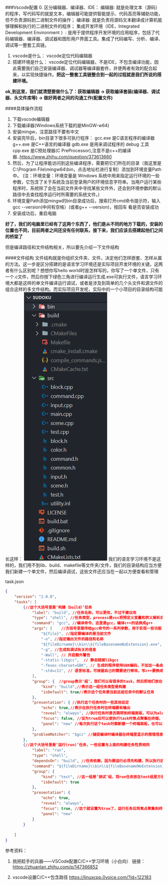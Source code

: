 ###Vscode配置
0. 区分编辑器、编译器、IDE：
    编辑器:
    就是处理文本（源码）的程序，写代码写的就是文本，编辑器可能提供智能提示、代码高亮等辅助功能，但不负责源码到二进制文件的操作；
    编译器:
    就是负责将源码文本翻译成计算机能够理解和执行的二进制文件的程序；
    集成开发环境（IDE，Integrated Development Environment ）:
    是用于提供程序开发环境的应用程序，包括了代码编辑器、编译器、调试器和图形用户界面工具。集成了代码编写、分析、编译、调试等一整套工具链。

1. vscode是什么：
    vscode定位代码编辑器
2. 搭建环境是什么：
    vscode定位代码编辑器，不是IDE，不包含编译功能，因此需要我们自己安装编译器、调试器等编译器套件，并使两者有效的配合起来，以实现快捷操作。**把这一整套工具链整合到一起的过程就是我们所说的搭建环境。**

**ok,到这里，我们就清楚要做什么了：获取编辑器 -> 获取编译套装(编译器、调试器、头文件库等) -> 做好两者之间的沟通工作(配置文件)**

####具体操作流程
1. 下载vscode编辑器
2. 下载编译器(Windows系统下载的是MinGW-w64)
3. 安装mingw，注意路径不要有中文
4. 安装完毕后，bin目录下很多可执行程序：
    gcc.exe 是C语言程序的编译器
    g++.exe 是C++语言的编译器
    gdb.exe 是用来调试程序的 debug 工具
    cpp.exe 是C预处理器(C PreProcessor),注意不是c++的编译器..https://www.zhihu.com/question/373613660
5. 然后，为了让程序能访问到这些编译程序，需要把它们所在的目录（我这里是C:\Program File\mingw64\bin，点击地址栏进行复制）添加到环境变量Path中。
(注：环境变量：环境变量是 Windows 系统中用来指定运行环境的一些参数，它包含了关于系统及当前登录用户的环境信息字符串。当用户运行某些程序时，系统除了会在当前文件夹中寻找某些文件外，还会到环境参数的默认路径中去查找程序运行时所需要的系统文件。)
6. 环境变量Path添加mingw的bin目录成功后，搜索打开cmd命令提示符，输入gcc --version(中间有空格）(或者g++ --version)，按回车 看是否安装成功
7. 安装成功后，重启电脑


**好了，我们的电脑里已经有了这两个东西了，他们是从不同的地方下载的，安装的位置也不同，目前两者之间还没有任何联系，接下来，我们应该去搭建起他们之间的桥梁了**

但是编译路径和文件结构相关，所以要先介绍一下文件结构

####文件结构
文件结构就是你组织文件夹、文件，决定他们怎样嵌套、怎样从属的方法。这一步是区分搭建的是语言学习环境还是实际项目开发环境的关键。这两者有什么区别呢？想想你写hello world时是怎样写的，你写了一个单文件，只有一个.c文件，然后你按下绿色三角进行编译运行生成.exe可执行文件，语言学习环境大都是这样的单文件编译运行调试，或者是涉及到简单的几个头文件和源文件的组合这样的多文件结构。而实际项目开发呢，实际中的一个小项目的目录结构可能长这样：
![Alt text](./picture/image-15.png)
我们的语言学习环境不是这样的，我们用不到lib、build、makefile等文件夹/文件，我们的目录结构应当方便我们新建一个单文件，然后编译调试，这些文件还应当在一起以方便查看和管理


task.json
```json
{
    "version": "2.0.0",
    "tasks": [
        {//这个大括号里是‘构建（build）’任务
            "label": "build", //任务名称，可以更改，不过不建议改
            "type": "shell", //任务类型，process是vsc把预定义变量和转义解析后直接全部传给command；shell相当于先打开shell再输入命令，所以args还会经过shell再解析一遍
            "command": "gcc", //编译命令，这里是gcc，编译c++的话换成g++
            "args": [    //方括号里是传给gcc命令的一系列参数，用于实现一些功能
                "${file}", //指定要编译的是当前文件
                "-o", //指定输出文件的路径和名称
                "${fileDirname}\\bin\\${fileBasenameNoExtension}.exe", //承接上一步的-o，让可执行文件输出到源码文件所在的文件夹下的bin文件夹内，并且让它的名字和源码文件相同
                "-g", //生成和调试有关的信息
                "-Wall", // 开启额外警告
                "-static-libgcc",  // 静态链接libgcc
                "-fexec-charset=GBK", // 生成的程序使用GBK编码，不加这一条会导致Win下输出中文乱码
                "-std=c11", // 语言标准，可根据自己的需要进行修改，写c++要换成c++的语言标准，比如c++11
            ],
            "group": {  //group表示‘组’，我们可以有很多的task，然后把他们放在一个‘组’里
                "kind": "build",//表示这一组任务类型是构建
                "isDefault": true//表示这个任务是当前这组任务中的默认任务
            },
            "presentation": { //执行这个任务时的一些其他设定
                "echo": true,//表示在执行任务时在终端要有输出
                "reveal": "always", //执行任务时是否跳转到终端面板，可以为always，silent，never
                "focus": false, //设为true后可以使执行task时焦点聚集在终端，但对编译来说，设为true没有意义，因为运行的时候才涉及到输入
                "panel": "new" //每次执行这个task时都新建一个终端面板，也可以设置为shared，共用一个面板，不过那样会出现‘任务将被终端重用’的提示，比较烦人
            },
            "problemMatcher": "$gcc" //捕捉编译时编译器在终端里显示的报错信息，将其显示在vscode的‘问题’面板里
        },
        {//这个大括号里是‘运行(run)’任务，一些设置与上面的构建任务性质相同
            "label": "run", 
            "type": "shell", 
            "dependsOn": "build", //任务依赖，因为要运行必须先构建，所以执行这个任务前必须先执行build任务，
            "command": "${fileDirname}\\bin\\${fileBasenameNoExtension}.exe", //执行exe文件，只需要指定这个exe文件在哪里就好
            "group": {
                "kind": "test", //这一组是‘测试’组，将run任务放在test组里方便我们用快捷键执行
                "isDefault": true
            },
            "presentation": {
                "echo": true,
                "reveal": "always",
                "focus": true, //这个就设置为true了，运行任务后将焦点聚集到终端，方便进行输入
                "panel": "new"
            }
        }

    ]
}
```

参考资料：
1. 挑把趁手的兵器——VSCode配置C/C++学习环境（小白向）
    链接：https://zhuanlan.zhihu.com/p/147366852
    
2. vscode设置C/C++包含路径
    https://linuxcpp.0voice.com/?id=122183